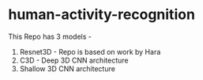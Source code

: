 # human-activity-recognition

This Repo has 3 models -

1) Resnet3D - Repo is based on work by Hara
2) C3D - Deep 3D CNN architecture
3) Shallow 3D CNN architecture
